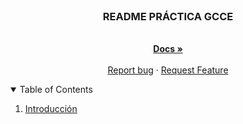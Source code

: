 <br />
<p align="center">

  <h3 align="center">README PRÁCTICA GCCE </h3>

  <p align="center">
    <br />
    <a href="https://github.com/PaulaExposito/GCCE"><strong>Docs »</strong></a>
    <br />
    <br />
    <a href="https://github.com/PaulaExposito/GCCE/issues">Report bug</a>
    ·
    <a href="https://github.com/PaulaExposito/GCCE/issues">Request Feature</a>
  </p>
</p>



<!-- TABLE OF CONTENTS -->
<details open="open">
  <summary>Table of Contents</summary>
  <ol>
    <li><a href="#introduccion">Introducción</a></li>
</details>
